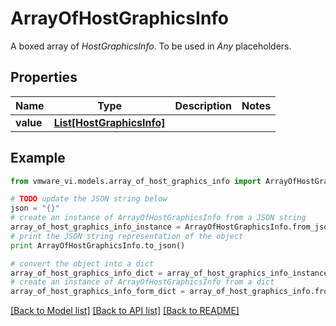 # ArrayOfHostGraphicsInfo

A boxed array of *HostGraphicsInfo*. To be used in *Any* placeholders. 

## Properties
Name | Type | Description | Notes
------------ | ------------- | ------------- | -------------
**value** | [**List[HostGraphicsInfo]**](HostGraphicsInfo.md) |  | 

## Example

```python
from vmware_vi.models.array_of_host_graphics_info import ArrayOfHostGraphicsInfo

# TODO update the JSON string below
json = "{}"
# create an instance of ArrayOfHostGraphicsInfo from a JSON string
array_of_host_graphics_info_instance = ArrayOfHostGraphicsInfo.from_json(json)
# print the JSON string representation of the object
print ArrayOfHostGraphicsInfo.to_json()

# convert the object into a dict
array_of_host_graphics_info_dict = array_of_host_graphics_info_instance.to_dict()
# create an instance of ArrayOfHostGraphicsInfo from a dict
array_of_host_graphics_info_form_dict = array_of_host_graphics_info.from_dict(array_of_host_graphics_info_dict)
```
[[Back to Model list]](../README.md#documentation-for-models) [[Back to API list]](../README.md#documentation-for-api-endpoints) [[Back to README]](../README.md)


